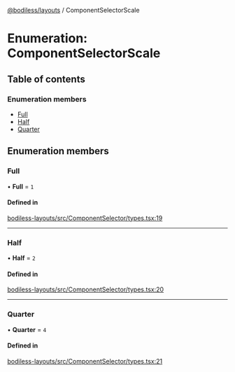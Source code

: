 [@bodiless/layouts](../README.md) / ComponentSelectorScale

# Enumeration: ComponentSelectorScale

## Table of contents

### Enumeration members

- [Full](ComponentSelectorScale.md#full)
- [Half](ComponentSelectorScale.md#half)
- [Quarter](ComponentSelectorScale.md#quarter)

## Enumeration members

### Full

• **Full** = `1`

#### Defined in

[bodiless-layouts/src/ComponentSelector/types.tsx:19](https://github.com/johnsonandjohnson/Bodiless-JS/blob/30039051f/packages/bodiless-layouts/src/ComponentSelector/types.tsx#L19)

___

### Half

• **Half** = `2`

#### Defined in

[bodiless-layouts/src/ComponentSelector/types.tsx:20](https://github.com/johnsonandjohnson/Bodiless-JS/blob/30039051f/packages/bodiless-layouts/src/ComponentSelector/types.tsx#L20)

___

### Quarter

• **Quarter** = `4`

#### Defined in

[bodiless-layouts/src/ComponentSelector/types.tsx:21](https://github.com/johnsonandjohnson/Bodiless-JS/blob/30039051f/packages/bodiless-layouts/src/ComponentSelector/types.tsx#L21)
